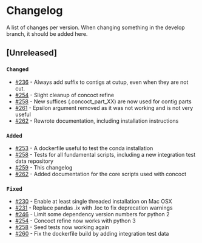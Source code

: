 # Changelog

A list of changes per version.
When changing something in the develop branch, it should be added here.

## [Unreleased]

### `Changed`

 - [#236](https://github.com/BinPro/CONCOCT/pull/236) - Always add suffix to contigs at cutup, even when they are not cut.
 - [#254](https://github.com/BinPro/CONCOCT/pull/254) - Slight cleanup of concoct refine
 - [#258](https://github.com/BinPro/CONCOCT/pull/258) - New suffices (.concoct_part_XX) are now used for contig parts 
 - [#261](https://github.com/BinPro/CONCOCT/pull/261) - Epsilon argument removed as it was not working and is not very useful
 - [#262](https://github.com/BinPro/CONCOCT/pull/262) - Rewrote documentation, including installation instructions

### `Added`

 - [#253](https://github.com/BinPro/CONCOCT/pull/253) - A dockerfile useful to test the conda installation
 - [#258](https://github.com/BinPro/CONCOCT/pull/258) - Tests for all fundamental scripts, including a new integration test data repository
 - [#259](https://github.com/BinPro/CONCOCT/pull/259) - This changelog
 - [#262](https://github.com/BinPro/CONCOCT/pull/262) - Added documentation for the core scripts used with concoct

### `Fixed`

 - [#230](https://github.com/BinPro/CONCOCT/pull/230) - Enable at least single threaded installation on Mac OSX
 - [#231](https://github.com/BinPro/CONCOCT/pull/231) - Replace pandas .ix with .loc to fix deprecation warnings
 - [#246](https://github.com/BinPro/CONCOCT/pull/246) - Limit some dependency version numbers for python 2
 - [#254](https://github.com/BinPro/CONCOCT/pull/254) - Concoct refine now works with python 3
 - [#258](https://github.com/BinPro/CONCOCT/pull/258) - Seed tests now working again
 - [#260](https://github.com/BinPro/CONCOCT/pull/260) - Fix the dockerfile build by adding integration test data
